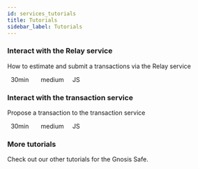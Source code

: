 ```yaml
---
id: services_tutorials
title: Tutorials
sidebar_label: Tutorials
---
```


<div class="inner grid-blocks two-blocks-grid tutorials-boxes">
    <div onclick="location.href='https://github.com/gnosis/safe-demo';" class="white-box" style="cursor:pointer">
        <h3>
            Interact with the Relay service
        </h3>
        <p>
            How to estimate and submit a transactions via the Relay service
        </p>
        <p class="box-icons">
            <i class="icon icon-small icon-time"></i>
            &nbsp;
            30min
            &nbsp;
            &nbsp;
            <i class="icon icon-small icon-star"></i>
            &nbsp;
            medium
            &nbsp;
            &nbsp;
            <i class="icon icon-small icon-pen"></i>
            JS
        </p>
    </div>
    <div onclick="location.href='./txservicetutorial1'" class="white-box" style="cursor:pointer">       
        <h3>
            Interact with the transaction service
        </h3>
        <p>
            Propose a transaction to the transaction service
        </p>
        <p className="box-icons">
            <i className="icon icon-small icon-time"></i>
            &nbsp;
            30min
            &nbsp;
            &nbsp;
            <i className="icon icon-small icon-star"></i>
            &nbsp;
            medium
            &nbsp;
            &nbsp;
            <i className="icon icon-small icon-pen"></i>
            JS
        </p>
    </div>
    <div onclick="location.href='../../tutorials';" class="white-box" style="cursor:pointer">
        <h3>
            More tutorials
        </h3>
        <p>
            Check out our other tutorials for the Gnosis Safe.
        </p>
    </div>
</div>

